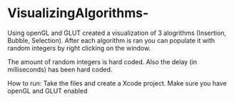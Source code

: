 # VisualizingAlgorithms-
Using openGL and GLUT created a visualization of 3 alogrithms (Insertion, Bubble, Selection). After each algorithm is ran you can populate it with random integers by right clicking on the window. 

The amount of random integers is hard coded. Also the delay (in milliseconds) has been hard coded. 

How to run: Take the files and create a Xcode project. Make sure you have openGL and GLUT enabled 
